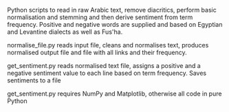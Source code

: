Python scripts to read in raw Arabic text, remove diacritics, perform basic normalisation and stemming and then derive sentiment from term frequency. Positive and negative words are supplied and based on Egyptian and Levantine dialects as well as Fus'ha.

normalise_file.py reads input file, cleans and normalises text, produces normalised output file and file with all links and their frequency.

get_sentiment.py reads normalised text file, assigns a positive and a negative sentiment value to each line based on term frequency. Saves sentiments to a file

get_sentiment.py requires NumPy and Matplotlib, otherwise all code in pure Python

